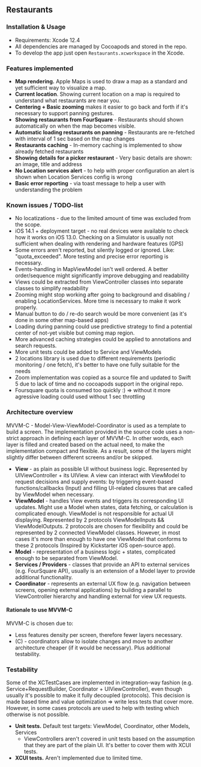 ## Restaurants

### Installation & Usage

- Requirements: Xcode 12.4 
- All dependencies are managed by Cocoapods and stored in the repo. 
- To develop the app just open `Restaurants.xcworkspace` in the Xcode.

### Features implemented

- **Map rendering.** Apple Maps is used to draw a map as a standard and yet sufficient way to visualize a map.
- **Current location**. Showing current location on a map is required to understand what restaurants are near you.
- **Centering + Basic zooming** makes it easier to go back and forth if it's necessary to support panning gestures.
- **Showing restaurants from FourSquare** - Restaurants should shown automatically on when the map becomes visible.
- **Automatic loading restaurants on panning** - Restaurants are re-fetched with interval of 1 sec based on the map changes
- **Restaurants caching** - In-memory caching is implemented to show already fetched restaurants
- **Showing details for a picker restaurant** - Very basic details are shown: an image, title and address
- **No Location services alert** - to help with proper configuration an alert is shown when Location Services config is wrong
- **Basic error reporting** - via toast message to help a user with understanding the problem

### Known issues / TODO-list

- No locatizations - due to the limited amount of time was excluded from the scope.
- iOS 14.1 + deployment target - no real devices were available to check how it works on iOS 13.0. Checking on a Simulator is usually not sufficient when dealing with rendering and hardware features (GPS)
- Some errors aren't reported, but silently logged or ignored. Like: "quota_exceeded". More testing and precise error reporting is necessary.
- Events-handling in MapViewModel isn't well ordered. A better order/sequence might significantly improve debugging and readability
- Views could be extracted from ViewController classes into separate classes to simplify readability
- Zooming might stop working after going to background and disabling / enabling LocationServices. More time is necessary to make it work properly.
- Manual button to do / re-do search would be more convenient (as it's done in some other map-based apps)
- Loading during panning could use predictive strategy to find a potential center of not-yet visible but coming map region.
- More advanced caching strategies could be applied to annotations and search requests.
- More unit tests could be added to Service and ViewModels
- 2 locations library is used due to different requirements (periodic monitoring / one fetch), it's better to have one fully suitable for the needs
- Zoom implementation was copied as a source file and updated to Swift 5 due to lack of time and no cocoapods support in the original repo.
- Foursquare quota is consumed too quickly :) => without it more agressive loading could used without 1 sec throttling

### Architecture overview

MVVM-C - Model-View-ViewModel-Coordinator is used as a template to build a screen. The implementation provided in the source code uses a non-strict approach in defining each layer of MVVM-C. In other words, each layer is filled and created based on the actual need, to make the implementation compact and flexible. As a result, some of the layers might slightly differ between different screens and/or be skipped.

- **View** - as plain as possible UI without business logic. Represented by UIViewController + its UIView. A view can interact with ViewModel to request decisions and supply events: by triggering event-based functions/callbacks (Input) and filling UI-related closures that are called by ViewModel when necessary.
- **ViewModel** - handles View events and triggers its corresponding UI updates. Might use a Model when states, data fetching, or calculation is complicated enough. ViewModel is not responsible for actual UI displaying. Represented by 2 protocols ViewModelInputs && ViewModelOutputs. 2 protocols are chosen for flexibility and could be represented by 2 connected ViewModel classes. However, in most cases it's more than enough to have one ViewModel that conforms to these 2 protocols (Inspired by Kickstarter iOS open-source app).
- **Model** - representation of a business logic + states, complicated enough to be separated from ViewModel.
- **Services / Providers** - classes that provide an API to external services (e.g. FourSquare API), usually is an extension of a Model layer to provide additional functionality.
- **Coordinator** - represents an external UX flow (e.g. navigation between screens, opening external applications) by building a parallel to ViewController hierarchy and handling external for view UX requests.

#### Rationale to use MVVM-C

MVVM-C is chosen due to: 
- Less features density per screen, therefore fewer layers necessary.
- (C) - coordinators allow to isolate changes and move to another architecture cheaper (if it would be necessary). Plus additional testability.

### Testability

Some of the XCTestCases are implemented in integration-way fashion (e.g. Service+RequestBuilder, Coordinator + UIViewController), even though usually it's possible to make it fully decoupled (protocols). This decision is made based time and value optimization => write less tests that cover more. However, in some cases protocols are used to help with testing which otherwise is not possible.

- **Unit tests.** Default test targets: ViewModel, Coordinator, other Models, Services 
    - ViewControllers aren't covered in unit tests based on the assumption that they are part of the plain UI. It's better to cover them with XCUI tests.
- **XCUI tests.** Aren't implemented due to limited time.
